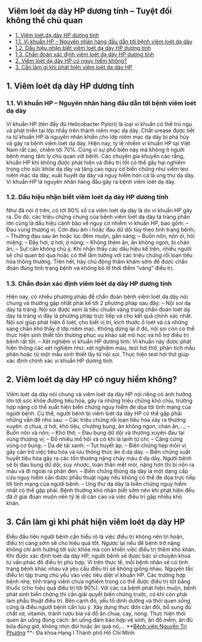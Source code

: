 ## ️ Viêm loét dạ dày HP dương tính – Tuyệt đối không thể chủ quan

  * [1. Viêm loét dạ dày HP dương tính](https://bvnguyentriphuong.com.vn/benh-truyen-nhiem/viem-loet-da-day-hp-duong-tinh-tuyet-doi-khong-the-chu-quan#1-vim-lot-d-dy-hp-dng-tnh)
  * [1.1. Vi khuẩn HP – Nguyên nhân hàng đầu dẫn tới bệnh viêm loét dạ dày](https://bvnguyentriphuong.com.vn/benh-truyen-nhiem/viem-loet-da-day-hp-duong-tinh-tuyet-doi-khong-the-chu-quan#11-vi-khun-hp-nguyn-nhn-hng-u-dn-ti-bnh-vim-lot-d-dy)
  * [1.2. Dấu hiệu nhận biết viêm loét dạ dày HP dương tính](https://bvnguyentriphuong.com.vn/benh-truyen-nhiem/viem-loet-da-day-hp-duong-tinh-tuyet-doi-khong-the-chu-quan#12-du-hiu-nhn-bit-vim-lot-d-dy-hp-dng-tnh)
  * [1.3. Chẩn đoán xác định viêm loét dạ dày HP dương tính](https://bvnguyentriphuong.com.vn/benh-truyen-nhiem/viem-loet-da-day-hp-duong-tinh-tuyet-doi-khong-the-chu-quan#13-chn-on-xc-nh-vim-lot-d-dy-hp-dng-tnh)
  * [2. Viêm loét dạ dày HP có nguy hiểm không?](https://bvnguyentriphuong.com.vn/benh-truyen-nhiem/viem-loet-da-day-hp-duong-tinh-tuyet-doi-khong-the-chu-quan#2-vim-lot-d-dy-hp-c-nguy-him-khng)
  * [3. Cần làm gì khi phát hiện viêm loét dạ dày HP](https://bvnguyentriphuong.com.vn/benh-truyen-nhiem/viem-loet-da-day-hp-duong-tinh-tuyet-doi-khong-the-chu-quan#3-cn-lm-g-khi-pht-hin-vim-lot-d-dy-hp)


## **1. Viêm loét dạ dày HP dương tính**
### **1.1. Vi khuẩn HP – Nguyên nhân hàng đầu dẫn tới bệnh viêm loét dạ dày**
Vi khuẩn HP (tên đầy đủ Helicobacter Pylori) là loại vi khuẩn có thể trú ngụ và phát triển tại lớp nhầy trên thành niêm mạc dạ dày. Chất urease được tiết ra từ khuẩn HP là nguyên nhân khiến cho lớp niêm mạc dạ dày bị phá hủy và gây ra bệnh viêm loét dạ dày.
Hiện nay, tỷ lệ nhiễm vi khuẩn HP tại Việt Nam rất cao, chiếm tới 70%. Cũng vì sự phổ biến này mà không ít người bệnh mang tâm lý chủ quan với bệnh. Các chuyên gia khuyến cáo rằng, khuẩn HP khi không được phát hiện và điều trị tốt có thể gây hại nghiêm trọng cho sức khỏe dạ dày và tăng cao nguy cơ biến chứng như viêm teo niêm mạc dạ dày, xuất huyết dạ dày và nguy hiểm hơn cả là ung thư dạ dày.
Vi khuẩn HP là nguyên nhân hàng đầu gây ra bệnh viêm loét dạ dày.
### **1.2. Dấu hiệu nhận biết viêm loét dạ dày HP dương tính**
Như đã nói ở trên, có tới 90% số ca viêm loét dạ dày là do vi khuẩn HP gây ra. Do đó, các triệu chứng chung của bệnh viêm loét dạ dày tá tràng phần lớn cũng là dấu hiệu cảnh báo về nguy cơ nhiễm vi khuẩn HP, bao gồm:
– Đau vùng thượng vị. Cơn đau âm ỉ hoặc đau dữ dội tùy theo tình trạng bệnh;
– Thường đau sau ăn hoặc lúc đêm muộn, gần sáng;
– Buồn nôn, nôn ói, hôi miệng;
– Đầy hơi, ợ hơi, ợ nóng;
– Không thèm ăn, ăn không ngon, bị chán ăn;
– Sụt cân không chủ ý.
Khi nhận thấy các dấu hiệu kể trên, nhiều người sẽ chủ quan bỏ qua hoặc có thể lầm tưởng với các triệu chứng rối loạn tiêu hóa thông thường. Trên hết, hãy chủ động thăm khám sớm để được chẩn đoán đúng tình trạng bệnh và không bỏ lỡ thời điểm “vàng” điều trị.
### **1.3. Chẩn đoán xác định viêm loét dạ dày HP dương tính**
Hiện nay, có nhiều phương pháp để chẩn đoán bệnh viêm loét dạ dày nói chung và thường gặp nhất phải kể tới 2 phương pháp sau đây:
– Nội soi dạ dày tá tràng: Nội soi được xem là tiêu chuẩn vàng trong chẩn đoán loét dạ dày tá tràng vì đây là phương pháp trực tiếp và cho kết quả chính xác nhất. Nội soi giúp phát hiện ổ loét, cho biết vị trí, kích thước ổ loét và cả những sang chấn khó thấy ở lớp niêm mạc. Không dừng lại ở đó, nội soi còn có thể thực hiện sinh thiết tổn thương phục vụ khảo sát mô học và hỗ trợ điều trị bệnh rất tốt.
– Xét nghiệm vi khuẩn HP dương tính: Vi khuẩn này được phát hiện thông các xét nghiệm như: xét nghiệm máu, test hơi thở, phân tích mẫu phân hoặc từ một mẫu sinh thiết lấy từ nội soi.
Thực hiện test hơi thở giúp xác định chính xác vi khuẩn HP dương tính.
## **2. Viêm loét dạ dày HP có nguy hiểm không?**
Viêm loét dạ dày nói chung và viêm loét dạ dày HP nói riêng có ảnh hưởng lớn tới sức khỏe đường tiêu hóa, gây ra những triệu chứng khó chịu, trường hợp nặng có thể xuất hiện biến chứng nguy hiểm đe dọa tới tính mạng của người bệnh.
Cụ thể, người bệnh bị viêm loét dạ dày HP có thể gặp phải những vấn đề như sau:
– Các triệu chứng rối loạn tiêu hóa xảy ra thường xuyên: ợ chua, ợ hơi, khó tiêu, chướng bụng, ăn không ngon, chán ăn,…;
– Buồn nôn và nôn;
– Khó thở;
– Đau bụng dữ dội và thường xuyên đau tại vùng thượng vị;
– Đổ nhiều mồ hôi và có khi là lạnh tứ chi;
– Căng cứng vùng cơ bụng;
– Da dẻ tái xanh;
– Tụt huyết áp;
– Biến chứng hẹp môn vị gây cản trở việc tiêu hóa và lưu thông thức ăn ở dạ dày.
– Biến chứng xuất huyết tiêu hóa gây ra các tổn thương nặng chảy máu ở dạ dày. Người bệnh sẽ bị đau bụng dữ dội, suy nhược, toàn thân mệt mỏi, nặng hơn thì bị nôn ra máu và đi ngoài ra phân đen.
– Biến chứng thủng dạ dày là một dạng cấp cứu nguy hiểm cần được phẫu thuật ngay nếu không có thể đe dọa trực tiếp tới tính mạng của người bệnh.
– Ung thư dạ dày là biến chứng nguy hiểm nhất có thể gặp phải. Bệnh thường khó nhận biết sớm nên khi phát hiện đều đã ở giai đoạn muộn nên tỷ lệ di căn cao và việc điều trị gặp nhiều khó khăn.
## **3. Cần làm gì khi phát hiện viêm loét dạ dày HP**
Điều đầu tiên người bệnh cần hiểu rõ là việc điều trị không nên trì hoãn, điều trị càng sớm sẽ cho hiệu quả tốt. Ngược lại nếu để bệnh trở nặng không chỉ ảnh hưởng tới sức khỏe mà còn khiến việc điều trị thêm khó khăn.
Khi được xác định loét dạ dày HP, người bệnh sẽ được bác sĩ chuyên khoa tư vấn phác đồ điều trị phù hợp. Vì trên thực tế, mỗi bệnh nhân sẽ có tình trạng bệnh khác nhau và yêu cầu điều trị sẽ không giống nhau.
Nguyên tắc điều trị tập trung chủ yếu vào việc tiêu diệt vi khuẩn HP. Các trường hợp bệnh nhẹ, tình trạng viêm chưa nghiêm trọng có thể được điều trị tốt bằng thuốc (cho hiệu quả điều trị tới 90%). Với các ca bệnh phát hiện muộn, bệnh phát sinh biến chứng thì cần giải quyết biến chứng trước, có khi còn phải làm phẫu thuật điều trị.
Bên cạnh đó, yếu tố dinh dưỡng và thói quen sống cũng là điều người bệnh cần lưu ý. Xây dựng thực đơn cân đối, bổ sung đủ chất xơ, vitamin, tránh rượu bia và đồ ăn chua, cay, nóng. Thực hiện thói quen ăn uống đúng cách: ăn uống đảm bảo hợp vệ sinh, ăn đồ mềm, ăn đủ bữa đúng giờ, không nhịn đói hoặc ăn quá nó,…
**[Bệnh viện Nguyễn Tri Phương](https://bvnguyentriphuong.com.vn/) **- Đa khoa Hạng I Thành phố Hồ Chí Minh
